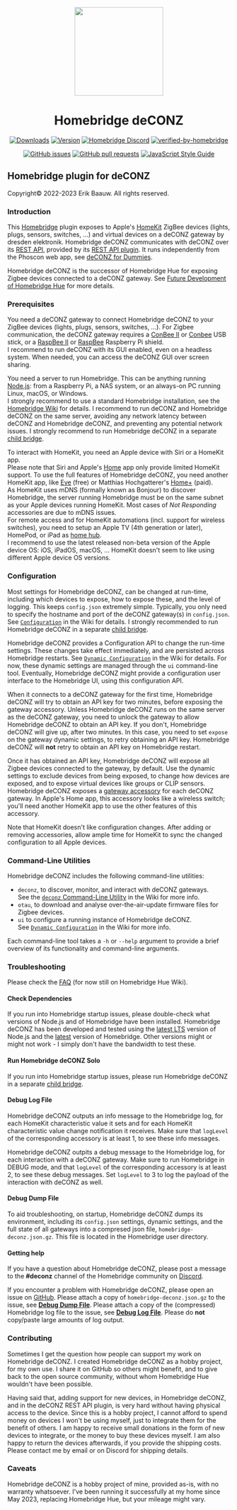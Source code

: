 <p align="center">
  <img src="homebridge-ui/public/homebridge-deconz.png" height="200px">  
</p>
<span align="center">

# Homebridge deCONZ
[![Downloads](https://img.shields.io/npm/dt/homebridge-deconz)](https://www.npmjs.com/package/homebridge-deconz)
[![Version](https://img.shields.io/npm/v/homebridge-deconz)](https://www.npmjs.com/package/homebridge-deconz)
[![Homebridge Discord](https://img.shields.io/discord/432663330281226270?color=728ED5&logo=discord&label=discord)](https://discord.gg/zUhSZSNb4P)
[![verified-by-homebridge](https://badgen.net/badge/homebridge/verified/purple)](https://github.com/homebridge/homebridge/wiki/Verified-Plugins)

[![GitHub issues](https://img.shields.io/github/issues/ebaauw/homebridge-deconz)](https://github.com/ebaauw/homebridge-deconz/issues)
[![GitHub pull requests](https://img.shields.io/github/issues-pr/ebaauw/homebridge-deconz)](https://github.com/ebaauw/homebridge-deconz/pulls)
[![JavaScript Style Guide](https://img.shields.io/badge/code_style-standard-brightgreen)](https://standardjs.com)

</span>

## Homebridge plugin for deCONZ
Copyright© 2022-2023 Erik Baauw. All rights reserved.

### Introduction
This [Homebridge](https://github.com/homebridge/homebridge) plugin exposes to Apple's [HomeKit](http://www.apple.com/ios/home/) ZigBee devices (lights, plugs, sensors, switches, ...) and virtual devices on a deCONZ gateway by dresden elektronik.
Homebridge deCONZ communicates with deCONZ over its [REST API](https://dresden-elektronik.github.io/deconz-rest-doc/), provided by its [REST API plugin](https://github.com/dresden-elektronik/deconz-rest-plugin).
It runs independently from the Phoscon web app, see [deCONZ for Dummies](https://github.com/dresden-elektronik/deconz-rest-plugin/wiki/deCONZ-for-Dummies).

Homebridge deCONZ is the successor of Homebridge Hue for exposing Zigbee devices connected to a deCONZ gateway.
See [Future Development of Homebridge Hue](https://github.com/ebaauw/homebridge-hue/issues/1070) for more details.

### Prerequisites
You need a deCONZ gateway to connect Homebridge deCONZ to your ZigBee devices (lights, plugs, sensors, switches, ...).
For Zigbee communication, the deCONZ gateway requires a [ConBee II](https://phoscon.de/en/conbee2) or [Conbee](https://phoscon.de/en/conbee) USB stick, or a [RaspBee II](https://phoscon.de/en/raspbee2) or [RaspBee](https://phoscon.de/en/raspbee) Raspberry Pi shield.  
I recommend to run deCONZ with its GUI enabled, even on a headless system.
When needed, you can access the deCONZ GUI over screen sharing.

You need a server to run Homebridge.
This can be anything running [Node.js](https://nodejs.org): from a Raspberry Pi, a NAS system, or an always-on PC running Linux, macOS, or Windows.  
I strongly recommend to use a standard Homebridge installation, see the [Homebridge Wiki](https://github.com/homebridge/homebridge/wiki) for details.
I recommend to run deCONZ and Homebridge deCONZ on the same server, avoiding any network latency between deCONZ and Homebridge deCONZ, and preventing any potential network issues.
I strongly recommend to run Homebridge deCONZ in a separate [child bridge](https://github.com/homebridge/homebridge/wiki/Child-Bridges).

To interact with HomeKit, you need an Apple device with Siri or a HomeKit app.  
Please note that Siri and Apple's [Home](https://support.apple.com/en-us/HT204893) app only provide limited HomeKit support.
To use the full features of Homebridge deCONZ, you need another HomeKit app, like [Eve](https://www.evehome.com/en/eve-app) (free) or Matthias Hochgatterer's [Home+](https://hochgatterer.me/home/) (paid).  
As HomeKit uses mDNS (formally known as Bonjour) to discover Homebridge, the server running Homebridge must be on the same subnet as your Apple devices running HomeKit.
Most cases of _Not Responding_ accessories are due to mDNS issues.  
For remote access and for HomeKit automations (incl. support for wireless switches), you need to setup an Apple TV (4th generation or later), HomePod, or iPad as [home hub](https://support.apple.com/en-us/HT207057).  
I recommend to use the latest released non-beta version of the Apple device OS: iOS, iPadOS, macOS, ...
HomeKit doesn't seem to like using different Apple device OS versions.

### Configuration
Most settings for Homebridge deCONZ, can be changed at run-time, including which devices to expose, how to expose these, and the level of logging.
This keeps `config.json` extremely simple.
Typically, you only need to specify the hostname and port of the deCONZ gateway(s) in `config.json`.
See [`Configuration`](https://github.com/ebaauw/homebridge-deconz/wiki/Configuration) in the Wiki for details.
I strongly recommended to run Homebridge deCONZ in a separate [child bridge](https://github.com/homebridge/homebridge/wiki/Child-Bridges).

Homebridge deCONZ provides a Configuration API to change the run-time settings.
These changes take effect immediately, and are persisted across Homebridge restarts.
See [`Dynamic Configuration`](https://github.com/ebaauw/homebridge-deconz/wiki/Dynamic-Configuration) in the Wiki for details.
For now, these dynamic settings are managed through the `ui` command-line tool.
Eventually, Homebridge deCONZ might provide a configuration user interface to the Homebridge UI, using this configuration API.

When it connects to a deCONZ gateway for the first time, Homebridge deCONZ will try to obtain an API key for two minutes, before exposing the gateway accessory.
Unless Homebridge deCONZ runs on the same server as the deCONZ gateway, you need to unlock the gateway to allow Homebridge deCONZ to obtain an API key.
If you don't, Homebridge deCONZ will give up, after two minutes.
In this case, you need to set `expose` on the gateway dynamic settings, to retry obtaining an API key.
Homebridge deCONZ will **not** retry to obtain an API key on Homebridge restart.

Once it has obtained an API key, Homebridge deCONZ will expose all Zigbee devices connected to the gateway, by default. 
Use the dynamic settings to exclude devices from being exposed, to change how devices are exposed, and to expose virtual devices like groups or CLIP sensors.  
Homebridge deCONZ exposes a [gateway accessory](https://github.com/ebaauw/homebridge-deconz/wiki/Gateway-Accessory) for each deCONZ gateway.
In Apple's Home app, this accessory looks like a wireless switch; you'll need another HomeKit app to use the other features of this accessory.

Note that HomeKit doesn't like configuration changes.
After adding or removing accessories, allow ample time for HomeKit to sync the changed configuration to all Apple devices.

### Command-Line Utilities
Homebridge deCONZ includes the following command-line utilities:
- `deconz`, to discover, monitor, and interact with deCONZ gateways.  
See the [`deconz` Command-Line Utility](https://github.com/ebaauw/homebridge-deconz/wiki/deconz-Command%E2%80%90Line-Utility) in the Wiki for more info.
- `otau`, to download and analyse over-the-air-update firmware files for Zigbee devices.
- `ui` to configure a running instance of Homebridge deCONZ.  
See [`Dynamic Configuration`](https://github.com/ebaauw/homebridge-deconz/wiki/Dynamic-Configuration) in the Wiki for more info.

Each command-line tool takes a `-h` or `--help` argument to provide a brief overview of its functionality and command-line arguments.

### Troubleshooting
Please check the [FAQ](https://github.com/ebaauw/homebridge-hue/wiki/FAQ) (for now still on Homebridge Hue Wiki).

#### Check Dependencies
If you run into Homebridge startup issues, please double-check what versions of Node.js and of Homebridge have been installed.
Homebridge deCONZ has been developed and tested using the [latest LTS](https://nodejs.org/en/about/releases/) version of Node.js and the [latest](https://www.npmjs.com/package/homebridge) version of Homebridge.
Other versions might or might not work - I simply don't have the bandwidth to test these.

#### Run Homebridge deCONZ Solo
If you run into Homebridge startup issues, please run Homebridge deCONZ in a separate [child bridge](https://github.com/homebridge/homebridge/wiki/Child-Bridges).

#### Debug Log File
Homebridge deCONZ outputs an info message to the Homebridge log, for each HomeKit characteristic value it sets and for each HomeKit characteristic value change notification it receives.  Make sure that `logLevel` of the corresponding accessory is at least 1, to see these info messages.

Homebridge deCONZ outpits a debug message to the Homebridge log, for each interaction with a deCONZ gateway.
Make sure to run Homebridge in DEBUG mode, and that `logLevel` of the corresponding accessory is at least 2, to see these debug messages.  Set `logLevel` to 3 to log the payload of the interaction with deCONZ as well.

#### Debug Dump File
To aid troubleshooting, on startup, Homebridge deCONZ dumps its environment, including its `config.json` settings, dynamic settings, and the full state of all gateways into a compresed json file, `homebridge-deconz.json.gz`.
This file is located in the Homebridge user directory.

#### Getting help
If you have a question about Homebridge deCONZ, please post a message to the **#deconz** channel of the Homebridge community on [Discord](https://discord.gg/zUhSZSNb4P).

If you encounter a problem with Homebridge deCONZ, please open an issue on [GitHub](https://github.com/ebaauw/homebridge-deconz/issues).
Please attach a copy of `homebridge-deconz.json.gz` to the issue, see [**Debug Dump File**](#debug-dump-file).
Please attach a copy of the (compressed) Homebridge log file to the issue, see [**Debug Log File**](#debug-log-file).
Please do **not** copy/paste large amounts of log output.

### Contributing
Sometimes I get the question how people can support my work on Homebridge deCONZ.
I created Homebridge deCONZ as a hobby project, for my own use.
I share it on GitHub so others might benefit, and to give back to the open source community, without whom Homebridge Hue wouldn't have been possible.

Having said that, adding support for new devices, in Homebridge deCONZ, and in the deCONZ REST API plugin, is very hard without having physical access to the device.
Since this is a hobby project, I cannot afford to spend money on devices I won't be using myself, just to integrate them for the benefit of others.
I am happy to receive small donations in the form of new devices to integrate, or the money to buy these devices myself.
I am also happy to return the devices afterwards, if you provide the shipping costs.
Please contact me by email or on Discord for shipping details.

### Caveats
Homebridge deCONZ is a hobby project of mine, provided as-is, with no warranty whatsoever.  I've been running it successfully at my home since May 2023, replacing Homebridge Hue, but your mileage might vary.
